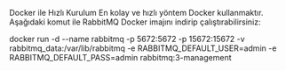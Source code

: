 Docker ile Hızlı Kurulum
En kolay ve hızlı yöntem Docker kullanmaktır. Aşağıdaki komut ile RabbitMQ Docker imajını indirip çalıştırabilirsiniz:

docker run -d --name rabbitmq -p 5672:5672 -p 15672:15672 -v rabbitmq_data:/var/lib/rabbitmq -e RABBITMQ_DEFAULT_USER=admin -e RABBITMQ_DEFAULT_PASS=admin rabbitmq:3-management
